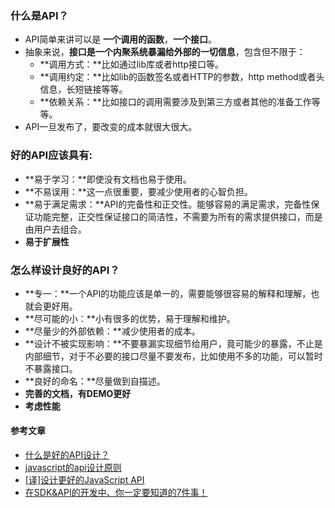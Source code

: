 ### 什么是API？
- API简单来讲可以是 **一个调用的函数**，**一个接口**。
- 抽象来说，**接口是一个内聚系统暴漏给外部的一切信息**，包含但不限于：
    + **调用方式：**比如通过lib库或者http接口等。
    + **调用约定：**比如lib的函数签名或者HTTP的参数，http method或者头信息，长短链接等等。
    + **依赖关系：**比如接口的调用需要涉及到第三方或者其他的准备工作等等。
- API一旦发布了，要改变的成本就很大很大。


### 好的API应该具有:
- **易于学习：**即使没有文档也易于使用。
- **不易误用：**这一点很重要，要减少使用者的心智负担。
- **易于满足需求：**API的完备性和正交性。能够容易的满足需求，完备性保证功能完整，正交性保证接口的简洁性，不需要为所有的需求提供接口，而是由用户去组合。
- **易于扩展性**


### 怎么样设计良好的API？
- **专一：**一个API的功能应该是单一的，需要能够很容易的解释和理解，也就会更好用。
- **尽可能的小：**小有很多的优势，易于理解和维护。
- **尽量少的外部依赖：**减少使用者的成本。
- **设计不被实现影响：**不要暴漏实现细节给用户，竟可能少的暴露，不止是内部细节，对于不必要的接口尽量不要发布，比如使用不多的功能，可以暂时不暴露接口。
- **良好的命名：**尽量做到自描述。
- **完善的文档，有DEMO更好**
- **考虑性能**


#### 参考文章
- [什么是好的API设计？](http://www.jianshu.com/p/f5ed9c8415b3)
- [javascript的api设计原则](http://www.cnblogs.com/constantince/p/5580003.html)
- [[译]设计更好的JavaScript API](http://dickeylth.github.io/2013/04/21/DesigningBetterJavaScriptAPIs/)
- [在SDK&API的开发中、你一定要知道的7件事！](http://www.jianshu.com/p/2ee50a2e3750)
